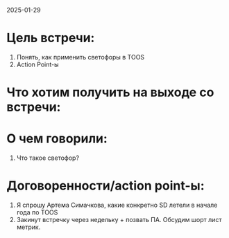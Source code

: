 2025-01-29

# Цель встречи: 
1. Понять, как применить светофоры в TOOS
2. Action Point-ы

# Что хотим получить на выходе со встречи: 


# О чем говорили: 
1. Что такое светофор? 

# Договоренности/action point-ы: 

1. Я спрошу Артема Симачкова, какие конкретно SD летели в начале года по TOOS
2. Закинут встречку через недельку + позвать ПА. Обсудим шорт лист метрик. 
